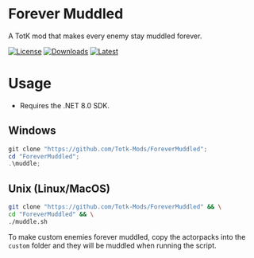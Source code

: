 # Forever Muddled

A TotK mod that makes every enemy stay muddled forever.

[![License](https://img.shields.io/badge/License-MIT-blue.svg?logo=github&logoColor=5751ff&labelColor=2A2C33&color=5751ff&style=for-the-badge)](https://github.com/Totk-Mods/ForeverMuddled/blob/master/License.md) [![Downloads](https://img.shields.io/github/downloads/Totk-Mods/ForeverMuddled/total?label=downloads&logo=github&logoColor=37c75e&labelColor=2A2C33&color=37c75e&style=for-the-badge)](https://github.com/Totk-Mods/ForeverMuddled/releases) [![Latest](https://img.shields.io/github/v/tag/Totk-Mods/ForeverMuddled?label=Release&logo=github&logoColor=324fff&color=324fff&labelColor=2A2C33&style=for-the-badge)](https://github.com/Totk-Mods/ForeverMuddled/releases/latest)

# Usage

* Requires the .NET 8.0 SDK.

## Windows

```powershell
git clone "https://github.com/Totk-Mods/ForeverMuddled";
cd "ForeverMuddled";
.\muddle;
```

## Unix (Linux/MacOS)

```sh
git clone "https://github.com/Totk-Mods/ForeverMuddled" && \
cd "ForeverMuddled" && \
./muddle.sh
```

To make custom enemies forever muddled, copy the actorpacks into the `custom` folder and they will be muddled when running the script.